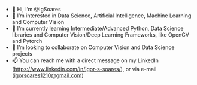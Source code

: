 - 👋 Hi, I’m @IgSoares
- 👀 I’m interested in Data Science, Artificial Intelligence, Machine Learning and Computer Vision
- 🌱 I’m currently learning Intermediate/Advanced Python, Data Science libraries and Computer Vision/Deep Learning Frameworks, like OpenCV and Pytorch
- 💞️ I’m looking to collaborate on Computer Vision and Data Science projects
- 📫 You can reach me with a direct message on my LinkedIn (https://www.linkedin.com/in/igor-s-soares/), or via e-mail (igorsoares1210@gmail.com) 

<!---
IgSoares/IgSoares is a ✨ special ✨ repository because its `README.md` (this file) appears on your GitHub profile.
You can click the Preview link to take a look at your changes.
--->

